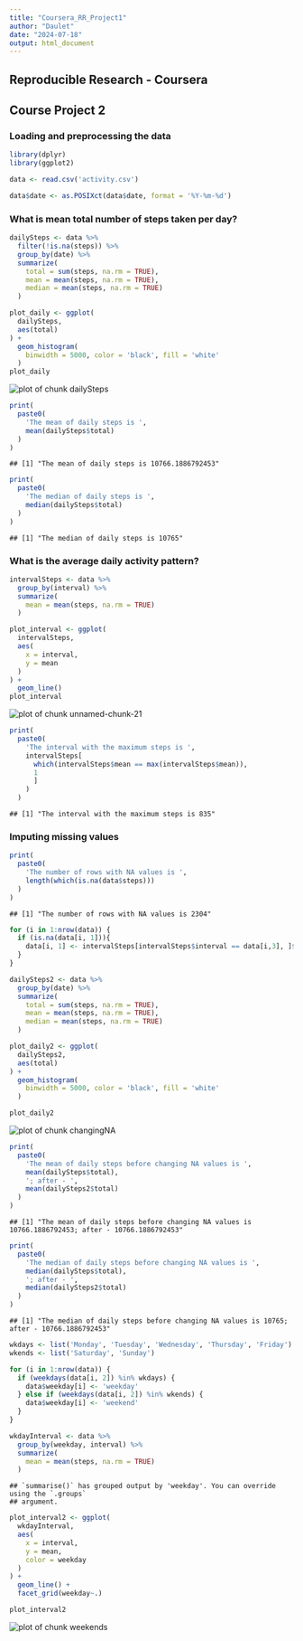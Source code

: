 ```yaml
---
title: "Coursera_RR_Project1"
author: "Daulet"
date: "2024-07-18"
output: html_document
---
```




## Reproducible Research - Coursera
## Course Project 2

### Loading and preprocessing the data

``` r
library(dplyr)
library(ggplot2)

data <- read.csv('activity.csv')

data$date <- as.POSIXct(data$date, format = '%Y-%m-%d')
```

### What is mean total number of steps taken per day?


``` r
dailySteps <- data %>%
  filter(!is.na(steps)) %>%
  group_by(date) %>%
  summarize(
    total = sum(steps, na.rm = TRUE),
    mean = mean(steps, na.rm = TRUE),
    median = mean(steps, na.rm = TRUE)
  )

plot_daily <- ggplot(
  dailySteps,
  aes(total)
) +
  geom_histogram(
    binwidth = 5000, color = 'black', fill = 'white'
  )
plot_daily
```

![plot of chunk dailySteps](figure/dailySteps-1.png)

``` r
print(
  paste0(
    'The mean of daily steps is ',
    mean(dailySteps$total)
  )
)
```

```
## [1] "The mean of daily steps is 10766.1886792453"
```

``` r
print(
  paste0(
    'The median of daily steps is ',
    median(dailySteps$total)
  )
)
```

```
## [1] "The median of daily steps is 10765"
```


### What is the average daily activity pattern?

``` r
intervalSteps <- data %>%
  group_by(interval) %>%
  summarize(
    mean = mean(steps, na.rm = TRUE)
  )

plot_interval <- ggplot(
  intervalSteps,
  aes(
    x = interval,
    y = mean
  )
) +
  geom_line()
plot_interval
```

![plot of chunk unnamed-chunk-21](figure/unnamed-chunk-21-1.png)

``` r
print(
  paste0(
    'The interval with the maximum steps is ',
    intervalSteps[
      which(intervalSteps$mean == max(intervalSteps$mean)),
      1
      ]
    )
  )
```

```
## [1] "The interval with the maximum steps is 835"
```

### Imputing missing values


``` r
print(
  paste0(
    'The number of rows with NA values is ',
    length(which(is.na(data$steps)))
  )
)
```

```
## [1] "The number of rows with NA values is 2304"
```


``` r
for (i in 1:nrow(data)) {
  if (is.na(data[i, 1])){
    data[i, 1] <- intervalSteps[intervalSteps$interval == data[i,3], ]$mean
  }
}

dailySteps2 <- data %>%
  group_by(date) %>%
  summarize(
    total = sum(steps, na.rm = TRUE),
    mean = mean(steps, na.rm = TRUE),
    median = mean(steps, na.rm = TRUE)
  )

plot_daily2 <- ggplot(
  dailySteps2,
  aes(total)
) +
  geom_histogram(
    binwidth = 5000, color = 'black', fill = 'white'
  )

plot_daily2
```

![plot of chunk changingNA](figure/changingNA-1.png)

``` r
print(
  paste0(
    'The mean of daily steps before changing NA values is ',
    mean(dailySteps$total),
    '; after - ',
    mean(dailySteps2$total)
  )
)
```

```
## [1] "The mean of daily steps before changing NA values is 10766.1886792453; after - 10766.1886792453"
```

``` r
print(
  paste0(
    'The median of daily steps before changing NA values is ',
    median(dailySteps$total),
    '; after - ',
    median(dailySteps2$total)
  )
)
```

```
## [1] "The median of daily steps before changing NA values is 10765; after - 10766.1886792453"
```

``` r
wkdays <- list('Monday', 'Tuesday', 'Wednesday', 'Thursday', 'Friday')
wkends <- list('Saturday', 'Sunday')

for (i in 1:nrow(data)) {
  if (weekdays(data[i, 2]) %in% wkdays) {
    data$weekday[i] <- 'weekday'
  } else if (weekdays(data[i, 2]) %in% wkends) {
    data$weekday[i] <- 'weekend'
  }
}

wkdayInterval <- data %>%
  group_by(weekday, interval) %>%
  summarize(
    mean = mean(steps, na.rm = TRUE)
  )
```

```
## `summarise()` has grouped output by 'weekday'. You can override using the `.groups`
## argument.
```

``` r
plot_interval2 <- ggplot(
  wkdayInterval,
  aes(
    x = interval,
    y = mean,
    color = weekday
  )
) +
  geom_line() +
  facet_grid(weekday~.)

plot_interval2
```

![plot of chunk weekends](figure/weekends-1.png)
